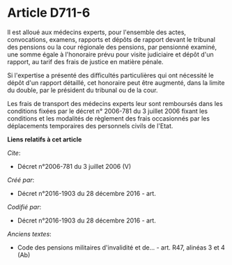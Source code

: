 # Article D711-6

Il est alloué aux médecins experts, pour l'ensemble des actes, convocations, examens, rapports et dépôts de rapport devant le
tribunal des pensions ou la cour régionale des pensions, par pensionné examiné, une somme égale à l'honoraire prévu pour
visite judiciaire et dépôt d'un rapport, au tarif des frais de justice en matière pénale.

Si l'expertise a présenté des difficultés particulières qui ont nécessité le dépôt d'un rapport détaillé, cet honoraire peut
être augmenté, dans la limite du double, par le président du tribunal ou de la cour.

Les frais de transport des médecins experts leur sont remboursés dans les conditions fixées par le décret n° 2006-781 du 3
juillet 2006 fixant les conditions et les modalités de règlement des frais occasionnés par les déplacements temporaires des
personnels civils de l'Etat.

**Liens relatifs à cet article**

_Cite_:

  - Décret n°2006-781 du 3 juillet 2006 (V)

_Créé par_:

  - Décret n°2016-1903 du 28 décembre 2016 - art.

_Codifié par_:

  - Décret n°2016-1903 du 28 décembre 2016 - art.

_Anciens textes_:

  - Code des pensions militaires d'invalidité et de... - art. R47, alinéas 3 et 4 (Ab)
